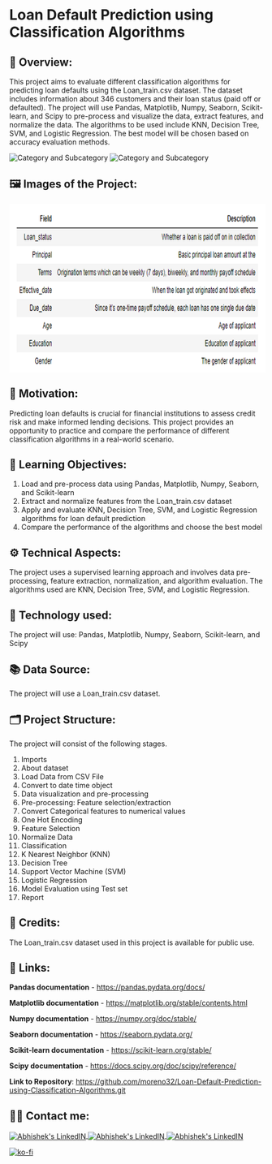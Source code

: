 # Loan Default Prediction using Classification Algorithms

## 🔄 Overview:
This project aims to evaluate different classification algorithms for predicting loan defaults using the Loan_train.csv dataset. The dataset includes information about 346 customers and their loan status (paid off or defaulted). The project will use Pandas, Matplotlib, Numpy, Seaborn, Scikit-learn, and Scipy to pre-process and visualize the data, extract features, and normalize the data. The algorithms to be used include KNN, Decision Tree, SVM, and Logistic Regression. The best model will be chosen based on accuracy evaluation methods.

![Category and Subcategory](https://img.shields.io/badge/Data%20Analysis%20and%20prediction-Clustering-blue)
![Category and Subcategory](https://img.shields.io/badge/Clustering-Support%20Vector%20Machines-yellow)

## 🖼️ Images of the Project:
<img align="center" alt="jpg" src="https://raw.githubusercontent.com/moreno32/Loan-Default-Prediction-using-Classification-Algorithms/master/reports/figures/Loan-Default-Prediction-using-Classification-Algorithms-data.png" width="800" height="333" /><br>

## 🎊 Motivation:
Predicting loan defaults is crucial for financial institutions to assess credit risk and make informed lending decisions. This project provides an opportunity to practice and compare the performance of different classification algorithms in a real-world scenario.

## 🏁 Learning Objectives:
1)	Load and pre-process data using Pandas, Matplotlib, Numpy, Seaborn, and Scikit-learn
2)	Extract and normalize features from the Loan_train.csv dataset
3)	Apply and evaluate KNN, Decision Tree, SVM, and Logistic Regression algorithms for loan default prediction
4)	Compare the performance of the algorithms and choose the best model

## ⚙️ Technical Aspects:
The project uses a supervised learning approach and involves data pre-processing, feature extraction, normalization, and algorithm evaluation. The algorithms used are KNN, Decision Tree, SVM, and Logistic Regression.

## 🧰 Technology used:
The project will use: Pandas, Matplotlib, Numpy, Seaborn, Scikit-learn, and Scipy

## 📚 Data Source:
The project will use a Loan_train.csv dataset.

## 🗂️ Project Structure:
The project will consist of the following stages.
1)	Imports
2)	About dataset
3)	Load Data from CSV File
4)	Convert to date time object
5)	Data visualization and pre-processing
6)	Pre-processing: Feature selection/extraction
7)	Convert Categorical features to numerical values
8)	One Hot Encoding
9)	Feature Selection
10)	Normalize Data
11)	Classification
12)	K Nearest Neighbor (KNN)
13)	Decision Tree
14)	Support Vector Machine (SVM)
15)	Logistic Regression
16)	Model Evaluation using Test set
17)	Report

## 👥 Credits:
The Loan_train.csv dataset used in this project is available for public use.

## 🔗 Links:
**Pandas documentation** - https://pandas.pydata.org/docs/

**Matplotlib documentation** - https://matplotlib.org/stable/contents.html

**Numpy documentation** - https://numpy.org/doc/stable/

**Seaborn documentation** - https://seaborn.pydata.org/

**Scikit-learn documentation** - https://scikit-learn.org/stable/

**Scipy documentation** - https://docs.scipy.org/doc/scipy/reference/

**Link to Repository**: https://github.com/moreno32/Loan-Default-Prediction-using-Classification-Algorithms.git

## 🙋‍♂️ Contact me:
<a href= mailto:danielmoreno3291@gmail.com> <img align="center" alt="Abhishek's LinkedIN" width="32px" src="https://cdn4.iconfinder.com/data/icons/social-media-logos-6/512/112-gmail_email_mail-512.png" >
<a href="https://www.linkedin.com/in/dmoreno-ai/"> <img align="center" alt="Abhishek's LinkedIN" width="32px" src="https://cdn-icons-png.flaticon.com/512/174/174857.png">
<a href="https://www.youtube.com/@dmoreno-ai"> <img align="center" alt="Abhishek's LinkedIN" width="32px" src="https://upload.wikimedia.org/wikipedia/commons/thumb/4/4f/YouTube_social_white_squircle.svg/2048px-YouTube_social_white_squircle.svg.png" /><br>

[![ko-fi](https://ko-fi.com/img/githubbutton_sm.svg)](https://ko-fi.com/dmoreno_ai)
